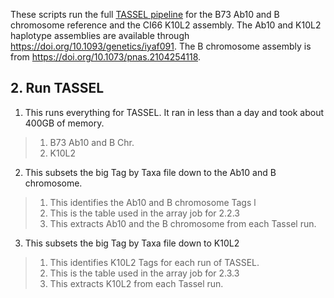 These scripts run the full [TASSEL pipeline](https://bitbucket.org/tasseladmin/tassel-5-source/wiki/Tassel5GBSv2Pipeline/GBSSeqToTagDBPlugin) for the B73 Ab10 and B chromosome reference and the CI66 K10L2 assembly. The Ab10 and K10L2 haplotype assemblies are available through https://doi.org/10.1093/genetics/iyaf091. The B chromosome assembly is from https://doi.org/10.1073/pnas.2104254118. 

## 2. Run TASSEL
1. This runs everything for TASSEL. It ran in less than a day and took about 400GB of memory.
> 1. B73 Ab10 and B Chr. 
> 2. K10L2

2. This subsets the big Tag by Taxa file down to the Ab10 and B chromosome.
> 1. This identifies the Ab10 and B chromosome Tags l
> 2. This is the table used in the array job for 2.2.3
> 3. This extracts Ab10 and the B chromosome from each Tassel run.

3. This subsets the big Tag by Taxa file down to K10L2
> 1. This identifies K10L2 Tags for each run of TASSEL.
> 2. This is the table used in the array job for 2.3.3
> 3. This extracts K10L2 from each Tassel run.
